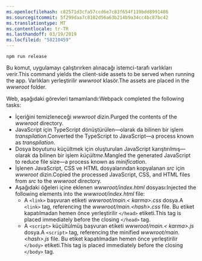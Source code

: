```yaml
---
ms.openlocfilehash: c82571d3cfa57ccd6e7c83f654f119bdd8991486
ms.sourcegitcommit: 5f299daa7c8102d56a63b214b9a34cc4bc87bc42
ms.translationtype: MT
ms.contentlocale: tr-TR
ms.lasthandoff: 03/19/2019
ms.locfileid: "58210459"
---
```

```console
npm run release
```

<span data-ttu-id="34e0b-101">Bu komut, uygulamayı çalıştırırken alınacağı istemci-tarafı varlıkları verir.</span><span class="sxs-lookup"><span data-stu-id="34e0b-101">This command yields the client-side assets to be served when running the app.</span></span> <span data-ttu-id="34e0b-102">Varlıkları yerleştirilir *wwwroot* klasör.</span><span class="sxs-lookup"><span data-stu-id="34e0b-102">The assets are placed in the *wwwroot* folder.</span></span>

<span data-ttu-id="34e0b-103">Web, aşağıdaki görevleri tamamlandı:</span><span class="sxs-lookup"><span data-stu-id="34e0b-103">Webpack completed the following tasks:</span></span>

* <span data-ttu-id="34e0b-104">İçeriğini temizleneceği *wwwroot* dizin.</span><span class="sxs-lookup"><span data-stu-id="34e0b-104">Purged the contents of the *wwwroot* directory.</span></span>
* <span data-ttu-id="34e0b-105">JavaScript için TypeScript dönüştürülen&mdash;olarak da bilinen bir işlem *transpilation*.</span><span class="sxs-lookup"><span data-stu-id="34e0b-105">Converted the TypeScript to JavaScript&mdash;a process known as *transpilation*.</span></span>
* <span data-ttu-id="34e0b-106">Dosya boyutunu küçültmek için oluşturulan JavaScript karıştırılmış&mdash;olarak da bilinen bir işlem *küçültme*.</span><span class="sxs-lookup"><span data-stu-id="34e0b-106">Mangled the generated JavaScript to reduce file size&mdash;a process known as *minification*.</span></span>
* <span data-ttu-id="34e0b-107">İşlenen JavaScript, CSS ve HTML dosyalarından kopyalanan *src* için *wwwroot* dizin.</span><span class="sxs-lookup"><span data-stu-id="34e0b-107">Copied the processed JavaScript, CSS, and HTML files from *src* to the *wwwroot* directory.</span></span>
* <span data-ttu-id="34e0b-108">Aşağıdaki öğeleri içine eklenen *wwwroot/index.html* dosyası:</span><span class="sxs-lookup"><span data-stu-id="34e0b-108">Injected the following elements into the *wwwroot/index.html* file:</span></span>
  * <span data-ttu-id="34e0b-109">A `<link>` başvuran etiketi *wwwroot/main.\< karma\>.css* dosya.</span><span class="sxs-lookup"><span data-stu-id="34e0b-109">A `<link>` tag, referencing the *wwwroot/main.\<hash\>.css* file.</span></span> <span data-ttu-id="34e0b-110">Bu etiket kapatılmadan hemen önce yerleştirilir `</head>` etiketi.</span><span class="sxs-lookup"><span data-stu-id="34e0b-110">This tag is placed immediately before the closing `</head>` tag.</span></span>
  * <span data-ttu-id="34e0b-111">A `<script>` küçültülmüş başvuran etiketi *wwwroot/main.\< karma\>.js* dosya.</span><span class="sxs-lookup"><span data-stu-id="34e0b-111">A `<script>` tag, referencing the minified *wwwroot/main.\<hash\>.js* file.</span></span> <span data-ttu-id="34e0b-112">Bu etiket kapatılmadan hemen önce yerleştirilir `</body>` etiketi.</span><span class="sxs-lookup"><span data-stu-id="34e0b-112">This tag is placed immediately before the closing `</body>` tag.</span></span>
